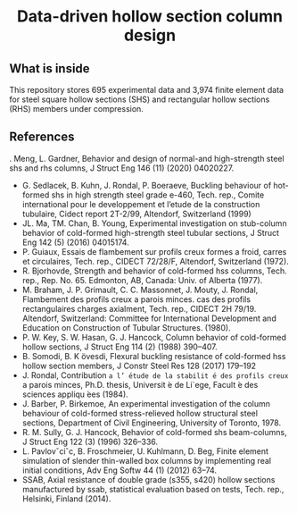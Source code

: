 <h1 align="center">
  Data-driven hollow section column design
</h1>

## What is inside
This repository stores 695 experimental data and 3,974 finite element data for steel square hollow sections (SHS) and rectangular hollow sections (RHS) members under compression.



## References
. Meng, L. Gardner, Behavior and design of normal-and high-strength steel shs and rhs columns, J Struct Eng 146 (11) (2020) 04020227.
- G. Sedlacek, B. Kuhn, J. Rondal, P. Boeraeve, Buckling behaviour of hot-formed shs in high strength steel grade e-460, Tech. rep., Comite international pour le developpement et l’etude de la construction tubulaire, Cidect report 2T-2/99, Altendorf, Switzerland (1999)
- JL. Ma, TM. Chan, B. Young, Experimental investigation on stub-column behavior of cold-formed high-strength steel tubular sections, J Struct Eng 142 (5) (2016) 04015174.
-  P. Guiaux, Essais de flambement sur profils creux formes a froid, carres et circulaires, Tech. rep., CIDECT 72/28/F, Altendorf, Switzerland (1972).
- R. Bjorhovde, Strength and behavior of cold-formed hss columns, Tech. rep., Rep. No. 65. Edmonton, AB, Canada: Univ. of Alberta (1977).
- M. Braham, J. P. Grimault, C. C. Massonnet, J. Mouty, J. Rondal, Flambement des profils creux a parois minces. cas des profils rectangulaires charges axialment, Tech. rep., CIDECT 2H 79/19. Altendorf, Switzerland: Committee for International Development and Education on Construction of Tubular Structures. (1980).
- P. W. Key, S. W. Hasan, G. J. Hancock, Column behavior of cold-formed hollow sections, J Struct Eng 114 (2) (1988) 390–407.
- B. Somodi, B. K ̈ovesdi, Flexural buckling resistance of cold-formed hss hollow section members, J Constr Steel Res 128 (2017) 179–192
- J. Rondal, Contribution `a l’ ́etude de la stabilit ́e des profils creux `a parois minces, Ph.D. thesis, Universit ́e de Li`ege, Facult ́e des sciences appliqu ́ees (1984).
- J. Barber, P. Birkemoe, An experimental investigation of the column behaviour of cold-formed stress-relieved hollow structural steel sections, Department of Civil Engineering, University of Toronto, 1978.
- R. M. Sully, G. J. Hancock, Behavior of cold-formed shs beam-columns, J Struct Eng 122 (3) (1996) 326–336.
- L. Pavlovˇciˇc, B. Froschmeier, U. Kuhlmann, D. Beg, Finite element simulation of slender thin-walled box columns by implementing real initial conditions, Adv Eng Softw 44 (1) (2012) 63–74.
- SSAB, Axial resistance of double grade (s355, s420) hollow sections manufactured by ssab, statistical evaluation based on tests, Tech. rep., Helsinki, Finland (2014).
